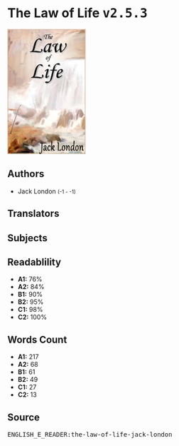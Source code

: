 # The Law of Life <kbd>v2.5.3</kbd>

![](./cover.medium.jpg "")

## Authors


 - Jack London <small>(-1 - -1)</small>

## Translators



## Subjects



## Readablility


 - **A1:** 76%
 - **A2:** 84%
 - **B1:** 90%
 - **B2:** 95%
 - **C1:** 98%
 - **C2:** 100%

## Words Count


 - **A1:** 217
 - **A2:** 68
 - **B1:** 61
 - **B2:** 49
 - **C1:** 27
 - **C2:** 13

## Source


<kbd>ENGLISH_E_READER:the-law-of-life-jack-london</kbd>
